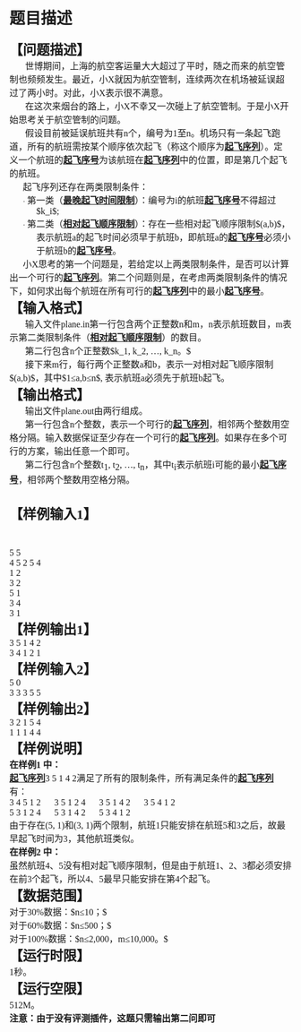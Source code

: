 # 题目描述


<p style="text-align:left;margin-top:0pt;margin-bottom:0pt;" class="p0">
<span style="font-family:&#39;宋体&#39;;font-size:18pt;font-weight:bold;mso-spacerun:&#39;yes&#39;;">【问题描述】</span><span style="font-family:&#39;宋体&#39;;font-size:18pt;font-weight:bold;mso-spacerun:&#39;yes&#39;;"><o:p></o:p></span> 
</p>
<p style="text-align:left;margin-top:0pt;text-indent:21pt;margin-bottom:0pt;" class="p0">
<span style="font-family:&#39;宋体&#39;;font-size:12pt;mso-spacerun:&#39;yes&#39;;">世博期间，上海的航空客运量大大超过了平时，随之而来的航空管制也频频发生。最近，小X就因为航空管制，连续两次在机场被延误超过了两小时。对此，小X表示很不满意。</span><span style="font-family:&#39;宋体&#39;;font-size:12pt;mso-spacerun:&#39;yes&#39;;"><o:p></o:p></span> 
</p>
<p style="text-align:left;margin-top:0pt;text-indent:21pt;margin-bottom:0pt;" class="p0">
<span style="font-family:&#39;宋体&#39;;font-size:12pt;mso-spacerun:&#39;yes&#39;;">在这次来烟台的路上，小X不幸又一次碰上了航空管制。于是小X开始思考关于航空管制的问题。</span><span style="font-family:&#39;宋体&#39;;font-size:12pt;mso-spacerun:&#39;yes&#39;;"><o:p></o:p></span> 
</p>
<p style="text-align:left;margin-top:0pt;text-indent:21pt;margin-bottom:0pt;" class="p0">
<span style="font-family:&#39;宋体&#39;;font-size:12pt;mso-spacerun:&#39;yes&#39;;">假设目前被延误航班共有n个，编号为1至n。机场只有一条起飞跑道，所有的航班需按某个顺序依次起飞（称这个顺序为</span><span style="font-family:&#39;宋体&#39;;font-size:12pt;font-weight:bold;text-decoration:underline;mso-spacerun:&#39;yes&#39;;">起飞序列</span><span style="font-family:&#39;宋体&#39;;font-size:12pt;mso-spacerun:&#39;yes&#39;;">）。定义一个航班的</span><span style="font-family:&#39;宋体&#39;;font-size:12pt;font-weight:bold;text-decoration:underline;mso-spacerun:&#39;yes&#39;;">起飞序号</span><span style="font-family:&#39;宋体&#39;;font-size:12pt;mso-spacerun:&#39;yes&#39;;">为该航班在</span><span style="font-family:&#39;宋体&#39;;font-size:12pt;font-weight:bold;text-decoration:underline;mso-spacerun:&#39;yes&#39;;">起飞序列</span><span style="font-family:&#39;宋体&#39;;font-size:12pt;mso-spacerun:&#39;yes&#39;;">中的位置，即是第几个起飞的航班。</span><span style="font-family:&#39;宋体&#39;;font-size:12pt;mso-spacerun:&#39;yes&#39;;"><o:p></o:p></span> 
</p>
<p style="text-align:left;margin-top:0pt;text-indent:18pt;margin-bottom:0pt;" class="p0">
<span style="font-family:&#39;宋体&#39;;font-size:12pt;mso-spacerun:&#39;yes&#39;;">起飞序列还存在两类限制条件：</span><span style="font-family:&#39;宋体&#39;;font-size:12pt;mso-spacerun:&#39;yes&#39;;"><o:p></o:p></span> 
</p>
<p style="text-align:left;margin-top:0pt;text-indent:-18pt;margin-bottom:0pt;margin-left:36pt;" class="p0">
<span style="font-family:&#39;Symbol&#39;;font-size:10pt;mso-spacerun:&#39;yes&#39;;">· </span><span style="font-family:&#39;宋体&#39;;font-size:12pt;mso-spacerun:&#39;yes&#39;;">第一类（</span><span style="font-family:&#39;宋体&#39;;font-size:12pt;font-weight:bold;text-decoration:underline;mso-spacerun:&#39;yes&#39;;">最晚起飞时间限制</span><span style="font-family:&#39;宋体&#39;;font-size:12pt;mso-spacerun:&#39;yes&#39;;">）：编号为i的航班</span><span style="font-family:&#39;宋体&#39;;font-size:12pt;font-weight:bold;text-decoration:underline;mso-spacerun:&#39;yes&#39;;">起飞序号</span><span style="font-family:&#39;宋体&#39;;font-size:12pt;mso-spacerun:&#39;yes&#39;;">不得超过$k_i$</span><span style="font-family:&#39;宋体&#39;;font-size:12pt;mso-spacerun:&#39;yes&#39;;">;</span><span style="font-family:&#39;宋体&#39;;font-size:12pt;mso-spacerun:&#39;yes&#39;;"><o:p></o:p></span> 
</p>
<p style="text-align:left;margin-top:0pt;text-indent:-18pt;margin-bottom:0pt;margin-left:36pt;" class="p0">
<span style="font-family:&#39;Symbol&#39;;font-size:10pt;mso-spacerun:&#39;yes&#39;;">· </span><span style="font-family:&#39;宋体&#39;;font-size:12pt;mso-spacerun:&#39;yes&#39;;">第二类（</span><span style="font-family:&#39;宋体&#39;;font-size:12pt;font-weight:bold;text-decoration:underline;mso-spacerun:&#39;yes&#39;;">相对起飞顺序限制</span><span style="font-family:&#39;宋体&#39;;font-size:12pt;mso-spacerun:&#39;yes&#39;;">）：存在一些相对起飞顺序限制$(a,b)$，表示航班a的起飞时间必须早于航班b，即航班a的</span><span style="font-family:&#39;宋体&#39;;font-size:12pt;font-weight:bold;text-decoration:underline;mso-spacerun:&#39;yes&#39;;">起飞序号</span><span style="font-family:&#39;宋体&#39;;font-size:12pt;mso-spacerun:&#39;yes&#39;;">必须小于航班b的</span><span style="font-family:&#39;宋体&#39;;font-size:12pt;font-weight:bold;text-decoration:underline;mso-spacerun:&#39;yes&#39;;">起飞序号</span><span style="font-family:&#39;宋体&#39;;font-size:12pt;mso-spacerun:&#39;yes&#39;;">。</span><span style="font-family:&#39;宋体&#39;;font-size:12pt;mso-spacerun:&#39;yes&#39;;"><o:p></o:p></span> 
</p>
<p style="text-align:left;margin-top:0pt;text-indent:18pt;margin-bottom:0pt;" class="p0">
<span style="font-family:&#39;宋体&#39;;font-size:12pt;mso-spacerun:&#39;yes&#39;;">小X思考的第一个问题是，若给定以上两类限制条件，是否可以计算出一个可行的</span><span style="font-family:&#39;宋体&#39;;font-size:12pt;font-weight:bold;text-decoration:underline;mso-spacerun:&#39;yes&#39;;">起飞序列</span><span style="font-family:&#39;宋体&#39;;font-size:12pt;mso-spacerun:&#39;yes&#39;;">。第二个问题则是，在考虑两类限制条件的情况下，如何求出每个航班在所有可行的</span><span style="font-family:&#39;宋体&#39;;font-size:12pt;font-weight:bold;text-decoration:underline;mso-spacerun:&#39;yes&#39;;">起飞序列</span><span style="font-family:&#39;宋体&#39;;font-size:12pt;mso-spacerun:&#39;yes&#39;;">中的最小</span><span style="font-family:&#39;宋体&#39;;font-size:12pt;font-weight:bold;text-decoration:underline;mso-spacerun:&#39;yes&#39;;">起飞序号</span><span style="font-family:&#39;宋体&#39;;font-size:12pt;mso-spacerun:&#39;yes&#39;;">。</span><span style="font-family:&#39;宋体&#39;;font-size:12pt;mso-spacerun:&#39;yes&#39;;"><o:p></o:p></span> 
</p>
<p style="text-align:left;margin-top:0pt;margin-bottom:0pt;" class="p0">
<span style="font-family:&#39;宋体&#39;;font-size:18pt;font-weight:bold;mso-spacerun:&#39;yes&#39;;">【输入格式】</span><span style="font-family:&#39;宋体&#39;;font-size:18pt;font-weight:bold;mso-spacerun:&#39;yes&#39;;"><o:p></o:p></span> 
</p>
<p style="text-align:left;margin-top:0pt;text-indent:21pt;margin-bottom:0pt;" class="p0">
<span style="font-family:&#39;宋体&#39;;font-size:12pt;mso-spacerun:&#39;yes&#39;;">输入文件plane.in第一行包含两个正整数n和m，n表示航班数目，m表示第二类限制条件（</span><span style="font-family:&#39;宋体&#39;;font-size:12pt;font-weight:bold;text-decoration:underline;mso-spacerun:&#39;yes&#39;;">相对起飞顺序限制</span><span style="font-family:&#39;宋体&#39;;font-size:12pt;mso-spacerun:&#39;yes&#39;;">）的数目。</span><span style="font-family:&#39;宋体&#39;;font-size:12pt;mso-spacerun:&#39;yes&#39;;"><o:p></o:p></span> 
</p>
<p style="text-align:left;margin-top:0pt;text-indent:21pt;margin-bottom:0pt;" class="p0">
<span style="font-family:&#39;宋体&#39;;font-size:12pt;mso-spacerun:&#39;yes&#39;;">第二行包含n个正整数$k_1, k_2, …, k_n。$</span><span style="font-family:&#39;宋体&#39;;font-size:12pt;mso-spacerun:&#39;yes&#39;;"><o:p></o:p></span>
</p>
<p style="text-align:left;margin-top:0pt;text-indent:21pt;margin-bottom:0pt;" class="p0">
<span style="font-family:&#39;宋体&#39;;font-size:12pt;mso-spacerun:&#39;yes&#39;;">接下来m行，每行两个正整数a和b，表示一对相对起飞顺序限制$(a,b)$，其中$1≤a,b≤n$, 表示航班a必须先于航班b起飞。</span><span style="font-family:&#39;宋体&#39;;font-size:12pt;mso-spacerun:&#39;yes&#39;;"><o:p></o:p></span> 
</p>
<p style="text-align:left;margin-top:0pt;margin-bottom:0pt;" class="p0">
<span style="font-family:&#39;宋体&#39;;font-size:18pt;font-weight:bold;mso-spacerun:&#39;yes&#39;;">【输出格式】</span><span style="font-family:&#39;宋体&#39;;font-size:18pt;font-weight:bold;mso-spacerun:&#39;yes&#39;;"><o:p></o:p></span> 
</p>
<p style="text-align:left;margin-top:0pt;text-indent:21pt;margin-bottom:0pt;" class="p0">
<span style="font-family:&#39;宋体&#39;;font-size:12pt;mso-spacerun:&#39;yes&#39;;">输出文件plane.out由两行组成。</span><span style="font-family:&#39;宋体&#39;;font-size:12pt;mso-spacerun:&#39;yes&#39;;"><o:p></o:p></span> 
</p>
<p style="text-align:left;margin-top:0pt;text-indent:21pt;margin-bottom:0pt;" class="p0">
<span style="font-family:&#39;宋体&#39;;font-size:12pt;mso-spacerun:&#39;yes&#39;;">第一行包含n个整数，表示一个可行的</span><span style="font-family:&#39;宋体&#39;;font-size:12pt;font-weight:bold;text-decoration:underline;mso-spacerun:&#39;yes&#39;;">起飞序列</span><span style="font-family:&#39;宋体&#39;;font-size:12pt;mso-spacerun:&#39;yes&#39;;">，相邻两个整数用空格分隔。输入数据保证至少存在一个可行的</span><span style="font-family:&#39;宋体&#39;;font-size:12pt;font-weight:bold;text-decoration:underline;mso-spacerun:&#39;yes&#39;;">起飞序列</span><span style="font-family:&#39;宋体&#39;;font-size:12pt;mso-spacerun:&#39;yes&#39;;">。如果存在多个可行的方案，输出任意一个即可。</span><span style="font-family:&#39;宋体&#39;;font-size:12pt;mso-spacerun:&#39;yes&#39;;"><o:p></o:p></span> 
</p>
<p style="text-align:left;margin-top:0pt;text-indent:21pt;margin-bottom:0pt;" class="p0">
<span style="font-family:&#39;宋体&#39;;font-size:12pt;mso-spacerun:&#39;yes&#39;;">第二行包含n个整数t</span><span style="font-family:&#39;宋体&#39;;font-size:12pt;vertical-align:sub;mso-spacerun:&#39;yes&#39;;">1</span><span style="font-family:&#39;宋体&#39;;font-size:12pt;mso-spacerun:&#39;yes&#39;;">, t</span><span style="font-family:&#39;宋体&#39;;font-size:12pt;vertical-align:sub;mso-spacerun:&#39;yes&#39;;">2</span><span style="font-family:&#39;宋体&#39;;font-size:12pt;mso-spacerun:&#39;yes&#39;;">, …, t</span><span style="font-family:&#39;宋体&#39;;font-size:12pt;vertical-align:sub;mso-spacerun:&#39;yes&#39;;">n</span><span style="font-family:&#39;宋体&#39;;font-size:12pt;mso-spacerun:&#39;yes&#39;;">，其中t</span><span style="font-family:&#39;宋体&#39;;font-size:12pt;vertical-align:sub;mso-spacerun:&#39;yes&#39;;">i</span><span style="font-family:&#39;宋体&#39;;font-size:12pt;mso-spacerun:&#39;yes&#39;;">表示航班i可能的最小</span><span style="font-family:&#39;宋体&#39;;font-size:12pt;font-weight:bold;text-decoration:underline;mso-spacerun:&#39;yes&#39;;">起飞序号</span><span style="font-family:&#39;宋体&#39;;font-size:12pt;mso-spacerun:&#39;yes&#39;;">，相邻两个整数用空格分隔。</span><span style="font-family:&#39;宋体&#39;;font-size:12pt;mso-spacerun:&#39;yes&#39;;"><o:p></o:p></span> 
</p>
<p style="text-align:left;margin-top:0pt;margin-bottom:0pt;" class="p0">
 
</p>
<p style="text-align:left;margin-top:0pt;text-indent:-18pt;margin-bottom:0pt;margin-left:36pt;" class="p0">
<span style="font-family:&#39;宋体&#39;;font-size:12pt;mso-spacerun:&#39;yes&#39;;"><o:p></o:p></span> 
</p>
<p>
<span style="font-family:&#39;宋体&#39;;font-size:18pt;font-weight:bold;mso-spacerun:&#39;yes&#39;;">【样例输入1】</span><span style="font-family:&#39;宋体&#39;;font-size:18pt;font-weight:bold;mso-spacerun:&#39;yes&#39;;"><o:p></o:p></span> 
</p>
<p>
 
</p>
<p style="text-align:left;margin-top:0pt;margin-bottom:0pt;" class="p0">
<span style="font-family:&#39;宋体&#39;;font-size:12pt;mso-spacerun:&#39;yes&#39;;">5 5</span><span style="font-family:&#39;宋体&#39;;font-size:12pt;mso-spacerun:&#39;yes&#39;;"><o:p></o:p></span> 
</p>
<p style="text-align:left;margin-top:0pt;margin-bottom:0pt;" class="p0">
<span style="font-family:&#39;宋体&#39;;font-size:12pt;mso-spacerun:&#39;yes&#39;;">4 5 2 5 4</span><span style="font-family:&#39;宋体&#39;;font-size:12pt;mso-spacerun:&#39;yes&#39;;"><o:p></o:p></span> 
</p>
<p style="text-align:left;margin-top:0pt;margin-bottom:0pt;" class="p0">
<span style="font-family:&#39;宋体&#39;;font-size:12pt;mso-spacerun:&#39;yes&#39;;">1 2</span><span style="font-family:&#39;宋体&#39;;font-size:12pt;mso-spacerun:&#39;yes&#39;;"><o:p></o:p></span> 
</p>
<p style="text-align:left;margin-top:0pt;margin-bottom:0pt;" class="p0">
<span style="font-family:&#39;宋体&#39;;font-size:12pt;mso-spacerun:&#39;yes&#39;;">3 2</span><span style="font-family:&#39;宋体&#39;;font-size:12pt;mso-spacerun:&#39;yes&#39;;"><o:p></o:p></span> 
</p>
<p style="text-align:left;margin-top:0pt;margin-bottom:0pt;" class="p0">
<span style="font-family:&#39;宋体&#39;;font-size:12pt;mso-spacerun:&#39;yes&#39;;">5 1</span><span style="font-family:&#39;宋体&#39;;font-size:12pt;mso-spacerun:&#39;yes&#39;;"><o:p></o:p></span> 
</p>
<p style="text-align:left;margin-top:0pt;margin-bottom:0pt;" class="p0">
<span style="font-family:&#39;宋体&#39;;font-size:12pt;mso-spacerun:&#39;yes&#39;;">3 4</span><span style="font-family:&#39;宋体&#39;;font-size:12pt;mso-spacerun:&#39;yes&#39;;"><o:p></o:p></span> 
</p>
<p style="text-align:left;margin-top:0pt;margin-bottom:0pt;" class="p0">
<span style="font-family:&#39;宋体&#39;;font-size:12pt;mso-spacerun:&#39;yes&#39;;">3 1</span><span style="font-family:&#39;宋体&#39;;font-size:12pt;mso-spacerun:&#39;yes&#39;;"><o:p></o:p></span> 
</p>
<p style="text-align:left;margin-top:0pt;margin-bottom:0pt;" class="p0">
<span style="font-family:&#39;宋体&#39;;font-size:18pt;font-weight:bold;mso-spacerun:&#39;yes&#39;;">【样例输出1】</span><span style="font-family:&#39;宋体&#39;;font-size:18pt;font-weight:bold;mso-spacerun:&#39;yes&#39;;"><o:p></o:p></span> 
</p>
<p style="text-align:left;margin-top:0pt;margin-bottom:0pt;" class="p0">
<span style="font-family:&#39;宋体&#39;;font-size:12pt;mso-spacerun:&#39;yes&#39;;">3 5 1 4 2</span><span style="font-family:&#39;宋体&#39;;font-size:12pt;mso-spacerun:&#39;yes&#39;;"><o:p></o:p></span> 
</p>
<p style="text-align:left;margin-top:0pt;margin-bottom:0pt;" class="p0">
<span style="font-family:&#39;宋体&#39;;font-size:12pt;mso-spacerun:&#39;yes&#39;;">3 4 1 2 1</span><span style="font-family:&#39;宋体&#39;;font-size:12pt;mso-spacerun:&#39;yes&#39;;"><o:p></o:p></span> 
</p>
<p style="text-align:left;margin-top:0pt;margin-bottom:0pt;" class="p0">
<span style="font-family:&#39;宋体&#39;;font-size:18pt;font-weight:bold;mso-spacerun:&#39;yes&#39;;">【样例输入2】</span><span style="font-family:&#39;宋体&#39;;font-size:18pt;font-weight:bold;mso-spacerun:&#39;yes&#39;;"><o:p></o:p></span> 
</p>
<p style="text-align:left;margin-top:0pt;margin-bottom:0pt;" class="p0">
<span style="font-family:&#39;宋体&#39;;font-size:12pt;mso-spacerun:&#39;yes&#39;;">5 0</span><span style="font-family:&#39;宋体&#39;;font-size:12pt;mso-spacerun:&#39;yes&#39;;"><o:p></o:p></span> 
</p>
<p style="text-align:left;margin-top:0pt;margin-bottom:0pt;" class="p0">
<span style="font-family:&#39;宋体&#39;;font-size:12pt;mso-spacerun:&#39;yes&#39;;">3 3 3 5 5</span><span style="font-family:&#39;宋体&#39;;font-size:12pt;mso-spacerun:&#39;yes&#39;;"><o:p></o:p></span> 
</p>
<p style="text-align:left;margin-top:0pt;margin-bottom:0pt;" class="p0">
<span style="font-family:&#39;宋体&#39;;font-size:18pt;font-weight:bold;mso-spacerun:&#39;yes&#39;;">【样例输出2】</span><span style="font-family:&#39;宋体&#39;;font-size:18pt;font-weight:bold;mso-spacerun:&#39;yes&#39;;"><o:p></o:p></span> 
</p>
<p style="text-align:left;margin-top:0pt;margin-bottom:0pt;" class="p0">
<span style="font-family:&#39;宋体&#39;;font-size:12pt;mso-spacerun:&#39;yes&#39;;">3 2 1 5 4</span><span style="font-family:&#39;宋体&#39;;font-size:12pt;mso-spacerun:&#39;yes&#39;;"><o:p></o:p></span> 
</p>
<p style="text-align:left;margin-top:0pt;margin-bottom:0pt;" class="p0">
<span style="font-family:&#39;宋体&#39;;font-size:12pt;mso-spacerun:&#39;yes&#39;;">1 1 1 4 4</span><span style="font-family:&#39;宋体&#39;;font-size:12pt;mso-spacerun:&#39;yes&#39;;"><o:p></o:p></span> 
</p>
<p style="text-align:left;margin-top:0pt;margin-bottom:0pt;" class="p0">
<span style="font-family:&#39;宋体&#39;;font-size:18pt;font-weight:bold;mso-spacerun:&#39;yes&#39;;">【样例说明】</span><span style="font-family:&#39;宋体&#39;;font-size:18pt;font-weight:bold;mso-spacerun:&#39;yes&#39;;"><o:p></o:p></span> 
</p>
<p style="text-align:left;margin-top:0pt;margin-bottom:0pt;" class="p0">
<span style="font-family:&#39;宋体&#39;;font-size:12pt;font-weight:bold;mso-spacerun:&#39;yes&#39;;">在样例1 中：</span><span style="font-family:&#39;宋体&#39;;font-size:12pt;mso-spacerun:&#39;yes&#39;;"><o:p></o:p></span> 
</p>
<p style="text-align:left;margin-top:0pt;margin-bottom:0pt;" class="p0">
<span style="font-family:&#39;宋体&#39;;font-size:12pt;font-weight:bold;text-decoration:underline;mso-spacerun:&#39;yes&#39;;">起飞序列</span><span style="font-family:&#39;宋体&#39;;font-size:12pt;mso-spacerun:&#39;yes&#39;;">3 5 1 4 2满足了所有的限制条件，所有满足条件的</span><span style="font-family:&#39;宋体&#39;;font-size:12pt;font-weight:bold;text-decoration:underline;mso-spacerun:&#39;yes&#39;;">起飞序列</span><span style="font-family:&#39;宋体&#39;;font-size:12pt;mso-spacerun:&#39;yes&#39;;">有：</span><span style="font-family:&#39;宋体&#39;;font-size:12pt;mso-spacerun:&#39;yes&#39;;"><o:p></o:p></span> 
</p>
<p style="text-align:left;margin-top:0pt;margin-bottom:0pt;" class="p0">
<span style="font-family:&#39;宋体&#39;;font-size:12pt;mso-spacerun:&#39;yes&#39;;">3 4 5 1 2      3 5 1 2 4      3 5 1 4 2      3 5 4 1 2</span><span style="font-family:&#39;宋体&#39;;font-size:12pt;mso-spacerun:&#39;yes&#39;;"><o:p></o:p></span> 
</p>
<p style="text-align:left;margin-top:0pt;margin-bottom:0pt;" class="p0">
<span style="font-family:&#39;宋体&#39;;font-size:12pt;mso-spacerun:&#39;yes&#39;;">5 3 1 2 4      5 3 1 4 2      5 3 4 1 2</span><span style="font-family:&#39;宋体&#39;;font-size:12pt;mso-spacerun:&#39;yes&#39;;"><o:p></o:p></span> 
</p>
<p style="text-align:left;margin-top:0pt;margin-bottom:0pt;" class="p0">
<span style="font-family:&#39;宋体&#39;;font-size:12pt;mso-spacerun:&#39;yes&#39;;">由于存在(5, 1)和(3, 1)两个限制，航班1只能安排在航班5和3之后，故最早起飞时间为3，其他航班类似。</span><span style="font-family:&#39;宋体&#39;;font-size:12pt;mso-spacerun:&#39;yes&#39;;"><o:p></o:p></span> 
</p>
<p style="text-align:left;margin-top:0pt;margin-bottom:0pt;" class="p0">
<span style="font-family:&#39;宋体&#39;;font-size:12pt;font-weight:bold;mso-spacerun:&#39;yes&#39;;">在样例2 中：</span><span style="font-family:&#39;宋体&#39;;font-size:12pt;mso-spacerun:&#39;yes&#39;;"><o:p></o:p></span> 
</p>
<p style="text-align:left;margin-top:0pt;margin-bottom:0pt;" class="p0">
<span style="font-family:&#39;宋体&#39;;font-size:12pt;mso-spacerun:&#39;yes&#39;;">虽然航班4、5没有相对起飞顺序限制，但是由于航班1、2、3都必须安排在前3个起飞，所以4、5最早只能安排在第4个起飞。</span><span style="font-family:&#39;宋体&#39;;font-size:12pt;mso-spacerun:&#39;yes&#39;;"><o:p></o:p></span> 
</p>
<p style="text-align:left;margin-top:0pt;margin-bottom:0pt;" class="p0">
<span style="font-family:&#39;宋体&#39;;font-size:18pt;font-weight:bold;mso-spacerun:&#39;yes&#39;;">【数据范围】</span><span style="font-family:&#39;宋体&#39;;font-size:18pt;font-weight:bold;mso-spacerun:&#39;yes&#39;;"><o:p></o:p></span> 
</p>
<p style="text-align:left;margin-top:0pt;margin-bottom:0pt;" class="p0">
<span style="font-family:&#39;宋体&#39;;font-size:12pt;mso-spacerun:&#39;yes&#39;;">对于30%数据：$n≤10；$</span><span style="font-family:&#39;宋体&#39;;font-size:12pt;mso-spacerun:&#39;yes&#39;;"><o:p></o:p></span>
</p>
<p style="text-align:left;margin-top:0pt;margin-bottom:0pt;" class="p0">
<span style="font-family:&#39;宋体&#39;;font-size:12pt;mso-spacerun:&#39;yes&#39;;">对于60%数据：$n≤500；$</span>
</p>
<p style="text-align:left;margin-top:0pt;margin-bottom:0pt;" class="p0">
<span style="font-family:&#39;宋体&#39;;font-size:12pt;mso-spacerun:&#39;yes&#39;;">对于100%数据：$n≤2,000，m≤10,000。$</span><span style="font-family:&#39;宋体&#39;;font-size:12pt;mso-spacerun:&#39;yes&#39;;"><o:p></o:p></span>
</p>
<p style="text-align:left;margin-top:0pt;margin-bottom:0pt;" class="p0">
<span style="font-family:&#39;宋体&#39;;font-size:18pt;font-weight:bold;mso-spacerun:&#39;yes&#39;;">【运行时限】</span><span style="font-family:&#39;宋体&#39;;font-size:18pt;font-weight:bold;mso-spacerun:&#39;yes&#39;;"><o:p></o:p></span> 
</p>
<p style="text-align:left;margin-top:0pt;margin-bottom:0pt;" class="p0">
<span style="font-family:&#39;宋体&#39;;font-size:12pt;mso-spacerun:&#39;yes&#39;;">1秒。</span><span style="font-family:&#39;宋体&#39;;font-size:12pt;mso-spacerun:&#39;yes&#39;;"><o:p></o:p></span> 
</p>
<p style="text-align:left;margin-top:0pt;margin-bottom:0pt;" class="p0">
<span style="font-family:&#39;宋体&#39;;font-size:18pt;font-weight:bold;mso-spacerun:&#39;yes&#39;;">【运行空限】</span><span style="font-family:&#39;宋体&#39;;font-size:18pt;font-weight:bold;mso-spacerun:&#39;yes&#39;;"><o:p></o:p></span> 
</p>
<p style="text-align:left;margin-top:0pt;margin-bottom:0pt;" class="p0">
<span style="font-family:&#39;宋体&#39;;font-size:12pt;mso-spacerun:&#39;yes&#39;;">512M。</span> 
</p>
<p style="text-align:left;margin-top:0pt;margin-bottom:0pt;" class="p0">
<span style="font-family:&#39;宋体&#39;;font-size:12pt;mso-spacerun:&#39;yes&#39;;"><o:p><strong>注意：由于没有评测插件，这题只需输出第二问即可</strong></o:p></span> 
</p>
<!--EndFragment-->
